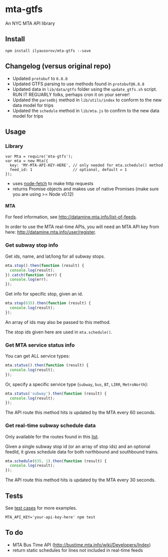 # mta-gtfs

An NYC MTA API library

## Install

```
npm install ilyausorov/mta-gtfs --save
```

## Changelog (versus original repo)

- Updated `protobuf` to `6.8.8`
- Updated GTFS parsing to use methods found in `protobuf@6.8.8`
- Updated data in `lib/data/gtfs` folder using the `update_gtfs.sh` script. RUN IT REGUARLY folks, perhaps cron it on your server!
- Updated the `parseObj` method in `lib/utils/index` to conform to the new data model for trips
- Updated the `schedule` method in `lib/mta.js` to confirm to the new data model for trips

## Usage

### Library

```
var Mta = require('mta-gtfs');
var mta = new Mta({
  key: 'MY-MTA-API-KEY-HERE', // only needed for mta.schedule() method
  feed_id: 1                  // optional, default = 1
});
```
* uses [node-fetch](https://github.com/bitinn/node-fetch) to make http requests
* returns Promise objects and makes use of native Promises (make sure you are using >= Node v0.12)

#### MTA

For feed information, see http://datamine.mta.info/list-of-feeds.

In order to use the MTA real-time APIs, you will need an MTA API key from here: http://datamine.mta.info/user/register.

### Get subway stop info

Get ids, name, and lat/long for all subway stops.

```Javascript
mta.stop().then(function (result) {
  console.log(result);
}).catch(function (err) {
  console.log(err);
});
```

Get info for specific stop, given an id.

```Javascript
mta.stop(635).then(function (result) {
  console.log(result);
});
```
An array of ids may also be passed to this method.

The stop ids given here are used in `mta.schedule()`.

### Get MTA service status info

You can get ALL service types:

```Javascript
mta.status().then(function (result) {
  console.log(result);
});
```

Or, specify a specific service type (`subway`, `bus`, `BT`, `LIRR`, `MetroNorth`):

```Javascript
mta.status('subway').then(function (result) {
  console.log(result);
});
```

The API route this method hits is updated by the MTA every 60 seconds.

### Get real-time subway schedule data
Only available for the routes found in this [list](http://datamine.mta.info/list-of-feeds).

Given a single subway stop id (or an array of stop ids) and an optional feedId, it gives schedule data for both northbound and southbound trains.

```Javascript
mta.schedule(635, 1).then(function (result) {
  console.log(result);
});
```

The API route this method hits is updated by the MTA every 30 seconds.

## Tests

See [test cases](https://github.com/aamaliaa/mta/blob/master/test/mta.js) for more examples.

```
MTA_API_KEY='your-api-key-here' npm test
```

## To do

* MTA Bus Time API (http://bustime.mta.info/wiki/Developers/Index)
* return static schedules for lines not included in real-time feeds

